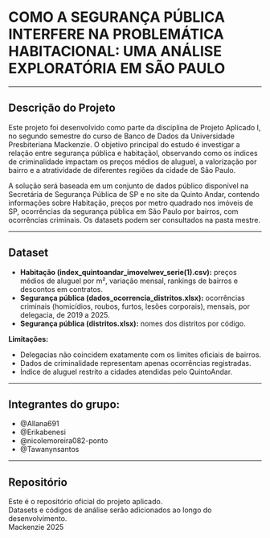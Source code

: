 # COMO A SEGURANÇA PÚBLICA INTERFERE NA PROBLEMÁTICA HABITACIONAL: UMA ANÁLISE EXPLORATÓRIA EM SÃO PAULO
---
## Descrição do Projeto
Este projeto foi desenvolvido como parte da disciplina de Projeto Aplicado I, no segundo semestre do curso de Banco de Dados da Universidade Presbiteriana Mackenzie. O objetivo principal do estudo é investigar a relação entre segurança pública e habitaçãol, observando como os índices de criminalidade impactam os preços médios de aluguel, a valorização por bairro e a atratividade de diferentes regiões da cidade de São Paulo.

A solução será baseada em um conjunto de dados público disponível na Secretária de Segurança Pública de SP e no site da Quinto Andar, contendo informações sobre Habitação, preços por metro quadrado nos imóveis de SP, ocorrências da segurança pública em São Paulo por bairros, com ocorrências criminais. Os datasets podem ser consultados na pasta mestre. 


---

## Dataset
- **Habitação (index_quintoandar_imovelwev_serie(1).csv):** preços médios de aluguel por m², variação mensal, rankings de bairros e descontos em contratos.  
- **Segurança pública (dados_ocorrencia_distritos.xlsx):** ocorrências criminais (homicídios, roubos, furtos, lesões corporais), mensais, por delegacia, de 2019 a 2025.
- **Segurança pública (distritos.xlsx):** nomes dos distritos por código.

**Limitações:**  
- Delegacias não coincidem exatamente com os limites oficiais de bairros.  
- Dados de criminalidade representam apenas ocorrências registradas.  
- Índice de aluguel restrito a cidades atendidas pelo QuintoAndar.  

---

## Integrantes do grupo:
- @Allana691
- @Erikabenesi
- @nicolemoreira082-ponto
- @Tawanynsantos

---

## Repositório  
Este é o repositório oficial do projeto aplicado.  
Datasets e códigos de análise serão adicionados ao longo do desenvolvimento.  
Mackenzie 2025
